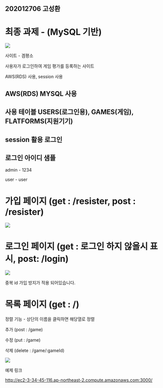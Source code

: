 ## 202012706 고성환

# 최종 과제 - (MySQL 기반)

<img src='https://user-images.githubusercontent.com/39910963/86020250-a40b8080-ba62-11ea-95ef-e37d8bc5cee1.jpg'>

사이트 - 겜평소

사용자가 로그인하여 게임 평가를 등록하는 사이트

AWS(RDS) 사용, session 사용

## AWS(RDS) MYSQL 사용

## 사용 테이블 USERS(로그인용), GAMES(게임), FLATFORMS(지원기기)

## session 활용 로그인

## 로그인 아이디 샘플

admin - 1234

user - user


# 가입 페이지 (get : /resister, post : /resister)

<img src='https://user-images.githubusercontent.com/39910963/86020247-a40b8080-ba62-11ea-8dcb-f61e623c7e4c.jpg'>


# 로그인 페이지 (get : 로그인 하지 않을시 표시, post: /login)

<img src='https://user-images.githubusercontent.com/39910963/86020245-a372ea00-ba62-11ea-92e9-0ba9d6b7e5f7.jpg'>

중복 id 가입 방지가 적용 되어있습니다.

# 목록 페이지 (get : /)

정렬 기능 - 상단의 이름을 클릭하면 해당열로 정렬

추가 (post : /game)

수정 (put : /game)

삭제 (delete : /game/:gameId)

<img src='https://user-images.githubusercontent.com/39910963/86020250-a40b8080-ba62-11ea-95ef-e37d8bc5cee1.jpg'>

예제 링크

http://ec2-3-34-45-116.ap-northeast-2.compute.amazonaws.com:3000/